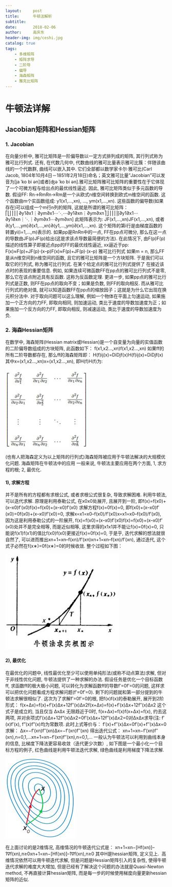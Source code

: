 ```yaml
---
layout:     post
title:      牛顿法解析
subtitle:   
date:       2018-02-06
author:     高庆东
header-img: img/ceshi.jpg
catalog: true
tags:
    - 多维矩阵
    - 矩阵求导
    - 二阶导
    - 偏导
    - 海森矩阵
    - 雅克比矩阵
---
```


# 牛顿法详解
## Jacobian矩阵和Hessian矩阵

### 1. Jacobian

在向量分析中, 雅可比矩阵是一阶偏导数以一定方式排列成的矩阵, 其行列式称为雅可比行列式. 还有, 在代数几何中, 代数曲线的雅可比量表示雅可比簇：伴随该曲线的一个代数群, 曲线可以嵌入其中. 它们全部都以数学家卡尔·雅可比(Carl Jacob, 1804年10月4日－1851年2月18日)命名；英文雅可比量”Jacobian”可以发音为[ja ˈko bi ən]或者[ʤə ˈko bi ən].雅可比矩阵雅可比矩阵的重要性在于它体现了一个可微方程与给出点的最优线性逼近. 因此, 雅可比矩阵类似于多元函数的导数.
假设FF: Rn→RmRn→Rm是一个从欧式n维空间转换到欧式m维空间的函数. 这个函数由m个实函数组成: y1(x1,…,xn), …, ym(x1,…,xn). 这些函数的偏导数(如果存在)可以组成一个m行n列的矩阵, 这就是所谓的雅可比矩阵：
⎡⎣⎢⎢⎢⎢∂y1∂x1⋮∂ym∂x1⋯⋱⋯∂y1∂xn⋮∂ym∂xn⎤⎦⎥⎥⎥⎥[∂y1∂x1⋯∂y1∂xn⋮⋱⋮∂ym∂x1⋯∂ym∂xn]
此矩阵表示为: JF(x1,…,xn)JF(x1,…,xn), 或者∂(y1,…,ym)∂(x1,…,xn)∂(y1,…,ym)∂(x1,…,xn).
这个矩阵的第i行是由梯度函数的转置yi(i=1,…,m)表示的.
如果pp是RnRn中的一点, FF在pp点可微分, 那么在这一点的导数由JF(p)JF(p)给出(这是求该点导数最简便的方法). 在此情况下, 由F(p)F(p)描述的线性算子即接近点pp的FF的最优线性逼近, xx逼近于pp:
F(x)≈F(p)+JF(p)⋅(x–p)F(x)≈F(p)+JF(p)⋅(x–p)
雅可比行列式
如果m = n, 那么FF是从n维空间到n维空间的函数, 且它的雅可比矩阵是一个方块矩阵. 于是我们可以取它的行列式, 称为雅可比行列式.
在某个给定点的雅可比行列式提供了 在接近该点时的表现的重要信息. 例如, 如果连续可微函数FF在pp点的雅可比行列式不是零, 那么它在该点附近具有反函数. 这称为反函数定理. 更进一步, 如果pp点的雅可比行列式是正数, 则FF在pp点的取向不变；如果是负数, 则FF的取向相反. 而从雅可比行列式的绝对值, 就可以知道函数FF在pp点的缩放因子；这就是为什么它出现在换元积分法中.
对于取向问题可以这么理解, 例如一个物体在平面上匀速运动, 如果施加一个正方向的力FF, 即取向相同, 则加速运动, 类比于速度的导数加速度为正；如果施加一个反方向的力FF, 即取向相反, 则减速运动, 类比于速度的导数加速度为负.

### 2. 海森Hessian矩阵
在数学中, 海森矩阵(Hessian matrix或Hessian)是一个自变量为向量的实值函数的二阶偏导数组成的方块矩阵, 此函数如下：
f(x1,x2…,xn)f(x1,x2…,xn)
如果ff的所有二阶导数都存在, 那么ff的海森矩阵即：
H(f)ij(x)=DiDjf(x)H(f)ij(x)=DiDjf(x)
其中x=(x1,x2…,xn)x=(x1,x2…,xn), 即H(f)H(f)为:

![海森矩阵](/img/海森矩阵.png)


(也有人把海森定义为以上矩阵的行列式)海森矩阵被应用于牛顿法解决的大规模优化问题.
海森矩阵在牛顿法中的应用
一般来说, 牛顿法主要应用在两个方面, 1, 求方程的根; 2, 最优化.

#### 1), 求解方程

并不是所有的方程都有求根公式, 或者求根公式很复杂, 导致求解困难. 利用牛顿法, 可以迭代求解.
原理是利用泰勒公式, 在x0x0处展开, 且展开到一阶, 即f(x)=f(x0)+(x–x0)f′(x0)f(x)=f(x0)+(x–x0)f′(x0)
求解方程f(x)=0f(x)=0, 即f(x0)+(x–x0)f′(x0)=0f(x0)+(x–x0)f′(x0)=0, 求解x=x1=x0–f(x0)/f′(x0)x=x1=x0–f(x0)/f′(x0), 因为这是利用泰勒公式的一阶展开, f(x)=f(x0)+(x–x0)f′(x0)f(x)=f(x0)+(x–x0)f′(x0)处并不是完全相等, 而是近似相等, 这里求得的x1x1并不能让f(x)=0f(x)=0, 只能说f(x1)f(x1)的值比f(x0)f(x0)更接近f(x)=0f(x)=0, 于是乎, 迭代求解的想法就很自然了, 可以进而推出xn+1=xn–f(xn)/f′(xn)xn+1=xn–f(xn)/f′(xn), 通过迭代, 这个式子必然在f(x∗)=0f(x∗)=0的时候收敛. 整个过程如下图：

![牛顿法求解函数值](/img/牛顿法求解函数值.png)

#### 2), 最优化
在最优化的问题中, 线性最优化至少可以使用单纯形法(或称不动点算法)求解, 但对于非线性优化问题, 牛顿法提供了一种求解的办法. 假设任务是优化一个目标函数ff, 求函数ff的极大极小问题, 可以转化为求解函数ff的导数f′=0f′=0的问题, 这样求可以把优化问题看成方程求解问题(f′=0f′=0). 剩下的问题就和第一部分提到的牛顿法求解很相似了.
这次为了求解f′=0f′=0的根, 把f(x)f(x)的泰勒展开, 展开到2阶形式：
f(x+Δx)=f(x)+f′(x)Δx+12f′′(x)Δx2f(x+Δx)=f(x)+f′(x)Δx+12f″(x)Δx2
这个式子是成立的, 当且仅当 ΔxΔx 无限趋近于0时, f(x+Δx)=f(x)f(x+Δx)=f(x), 约去这两项, 并对余项式f′(x)Δx+12f”(x)Δx2=0f′(x)Δx+12f”(x)Δx2=0对ΔxΔx求导(注: f′(x)f′(x), f”(x)f”(x)均为常数项. 此时上式等价与：
f′(x)+f′′(x)Δx=0f′(x)+f″(x)Δx=0
求解：
Δx=−f′(xn)f′′(xn)Δx=−f′(xn)f″(xn)
得出迭代公式：
xn+1=xn−f′(xn)f′′(xn),n=0,1,...xn+1=xn−f′(xn)f″(xn),n=0,1,...
一般认为牛顿法可以利用到曲线本身的信息, 比梯度下降法更容易收敛（迭代更少次数）, 如下图是一个最小化一个目标方程的例子, 红色曲线是利用牛顿法迭代求解, 绿色曲线是利用梯度下降法求解.

![牛顿法最优化](/img/牛顿法最优化.png)

在上面讨论的是2维情况, 高维情况的牛顿迭代公式是：
xn+1=xn−[Hf(xn)]–1∇f(xn),n≥0xn+1=xn−[Hf(xn)]–1∇f(xn),n≥0
其中H是hessian矩阵, 定义见上. 
高维情况依然可以用牛顿迭代求解, 但是问题是Hessian矩阵引入的复杂性, 使得牛顿迭代求解的难度大大增加, 但是已经有了解决这个问题的办法就是Quasi-Newton method, 不再直接计算hessian矩阵, 而是每一步的时候使用梯度向量更新hessian矩阵的近似.